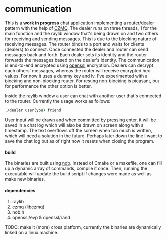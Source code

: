# communication

This is a **work in progress** chat application implementing a router/dealer pattern with the help of [CZMQ](https://zeromq.org/languages/c/#czmq). The dealer runs on three threads, 1 for the main function and the raylib window that's being drawn on and two others for receiving and sending messages. This is due to the blocking nature of receiving messages. The router binds to a port and waits for clients (dealers) to connect. Once connected the dealer and router can send messages back and forth. Each dealer sets its identity and the router forwards the messages based on the dealer's identity. The communication is end-to-end encrypted using [openssl](https://openssl-library.org/) encryption. Dealers can decrypt each others' messages, whereas the router will receive encrypted hex values. For now it uses a dummy key and iv. I've experimented with a blocking and non-blocking router. For testing non-blocking is pleasant, but for performance the other option is better. 

Inside the raylib window a user can chat with another user that's connected to the router. Currently the usage works as follows:
```bash
./dealer user(you) friend
```
User input will be drawn and when committed by pressing enter, it will be saved in a chat log which will also be drawn on screen along with a timestamp. The text overflows off the screen when too much is written, which will need a solution in the future. Perhaps later down the line I want to save the chat log but as of right now it resets when closing the program.

#### build
The binaries are built using [nob](https://github.com/tsoding/nob.h). Instead of Cmake or a makefile, one can fill up a dynamic array of commands, compile it once. Then, running the executable will update the build script if changes were made as well as make new binaries.

#### dependencies 
1. raylib
2. czmq (libczmq)
3. nob.h
4. openssl/evp & openssl/rand

TODO: make it (more) cross platform, currently the binaries are dynamically linked on a linux machine. 